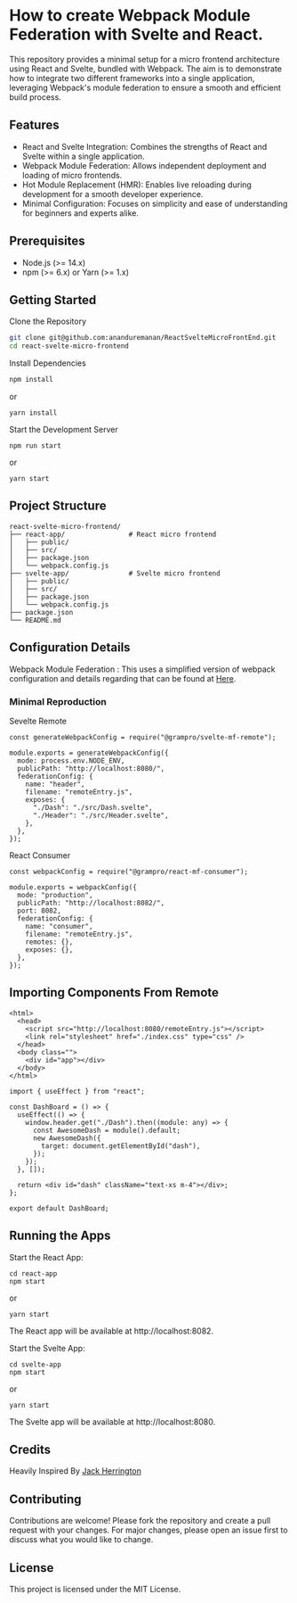 # How to create Webpack Module Federation with Svelte and React.

This repository provides a minimal setup for a micro frontend architecture using React and Svelte, bundled with Webpack. The aim is to demonstrate how to integrate two different frameworks into a single application, leveraging Webpack's module federation to ensure a smooth and efficient build process.

## Features

- React and Svelte Integration: Combines the strengths of React and Svelte within a single application.
- Webpack Module Federation: Allows independent deployment and loading of micro frontends.
- Hot Module Replacement (HMR): Enables live reloading during development for a smooth developer experience.
- Minimal Configuration: Focuses on simplicity and ease of understanding for beginners and experts alike.

## Prerequisites

- Node.js (>= 14.x)
- npm (>= 6.x) or Yarn (>= 1.x)

## Getting Started

Clone the Repository

```bash
git clone git@github.com:ananduremanan/ReactSvelteMicroFrontEnd.git
cd react-svelte-micro-frontend
```

Install Dependencies

```bash
npm install
```

or

```
yarn install
```

Start the Development Server

```
npm run start
```

or

```
yarn start
```

## Project Structure

```
react-svelte-micro-frontend/
├── react-app/                # React micro frontend
│   ├── public/
│   ├── src/
│   ├── package.json
│   └── webpack.config.js
├── svelte-app/               # Svelte micro frontend
│   ├── public/
│   ├── src/
│   ├── package.json
│   └── webpack.config.js
├── package.json
└── README.md
```

## Configuration Details

Webpack Module Federation : This uses a simplified version of webpack configuration and details regarding that can be found at [Here](https://gramfederation.vercel.app/).

### Minimal Reproduction

Sevelte Remote

```
const generateWebpackConfig = require("@grampro/svelte-mf-remote");

module.exports = generateWebpackConfig({
  mode: process.env.NODE_ENV,
  publicPath: "http://localhost:8080/",
  federationConfig: {
    name: "header",
    filename: "remoteEntry.js",
    exposes: {
      "./Dash": "./src/Dash.svelte",
      "./Header": "./src/Header.svelte",
    },
  },
});
```

React Consumer

```
const webpackConfig = require("@grampro/react-mf-consumer");

module.exports = webpackConfig({
  mode: "production",
  publicPath: "http://localhost:8082/",
  port: 8082,
  federationConfig: {
    name: "consumer",
    filename: "remoteEntry.js",
    remotes: {},
    exposes: {},
  },
});
```

## Importing Components From Remote

```
<html>
  <head>
    <script src="http://localhost:8080/remoteEntry.js"></script>
    <link rel="stylesheet" href="./index.css" type="css" />
  </head>
  <body class="">
    <div id="app"></div>
  </body>
</html>
```

```
import { useEffect } from "react";

const DashBoard = () => {
  useEffect(() => {
    window.header.get("./Dash").then((module: any) => {
      const AwesomeDash = module().default;
      new AwesomeDash({
        target: document.getElementById("dash"),
      });
    });
  }, []);

  return <div id="dash" className="text-xs m-4"></div>;
};

export default DashBoard;
```

## Running the Apps

Start the React App:

```
cd react-app
npm start
```

or

```
yarn start
```

The React app will be available at http://localhost:8082.

Start the Svelte App:

```
cd svelte-app
npm start
```

or

```
yarn start
```

The Svelte app will be available at http://localhost:8080.

## Credits

Heavily Inspired By [Jack Herrington](https://github.com/jherr)

## Contributing

Contributions are welcome! Please fork the repository and create a pull request with your changes. For major changes, please open an issue first to discuss what you would like to change.

## License

This project is licensed under the MIT License.
